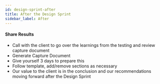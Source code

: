 ```yaml
---
id: design-sprint-after
title: After the Design Sprint
sidebar_label: After
---
```


#### Share Results

* Call with the client to go over the learnings from the testing and review capture document
* Generate Capture Document
* Give yourself 3 days to prepare this
* Follow template, add/remove sections as necessary
* Our value to the client is in the conclusion and our recommendations moving forward after the Design Sprint
